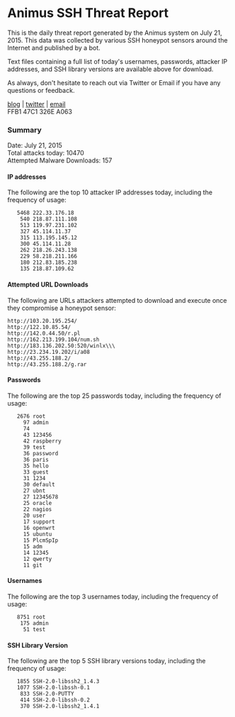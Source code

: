 # Animus SSH Threat Report

This is the daily threat report generated by the Animus system on July 21, 2015. This data was collected by various SSH honeypot sensors around the Internet and published by a bot.  

Text files containing a full list of today's usernames, passwords, attacker IP addresses, and SSH library versions are available above for download.  

As always, don't hesitate to reach out via Twitter or Email if you have any questions or feedback.  

[blog](http://morris.guru) | [twitter](https://twitter.com/andrew___morris) | [email](mailto:andrew@morris.guru)  
FFB1 47C1 326E A063  

### Summary

Date: July 21, 2015  
Total attacks today: 10470  
Attempted Malware Downloads: 157 

#### IP addresses
The following are the top 10 attacker IP addresses today, including the frequency of usage:
```
   5468 222.33.176.18
    540 218.87.111.108
    513 119.97.231.102
    327 45.114.11.37
    315 113.195.145.12
    300 45.114.11.28
    262 218.26.243.138
    229 58.218.211.166
    180 212.83.185.238
    135 218.87.109.62
```

#### Attempted URL Downloads
The following are URLs attackers attempted to download and execute once they compromise a honeypot sensor:
```
http://103.20.195.254/
http://122.10.85.54/
http://142.0.44.50/r.pl
http://162.213.199.104/num.sh
http://183.136.202.50:520/winlx\\\
http://23.234.19.202/i/a08
http://43.255.188.2/
http://43.255.188.2/g.rar
```

#### Passwords
The following are the top 25 passwords today, including the frequency of usage:
```
   2676 root
     97 admin
     74 
     43 123456
     42 raspberry
     39 test
     36 password
     36 paris
     35 hello
     33 guest
     31 1234
     30 default
     27 ubnt
     27 12345678
     25 oracle
     22 nagios
     20 user
     17 support
     16 openwrt
     15 ubuntu
     15 PlcmSpIp
     15 adm
     14 12345
     12 qwerty
     11 git
```

#### Usernames
The following are the top 3 usernames today, including the frequency of usage:
```
   8751 root
    175 admin
     51 test
```

#### SSH Library Version
The following are the top 5 SSH library versions today, including the frequency of usage:
```
   1855 SSH-2.0-libssh2_1.4.3
   1077 SSH-2.0-libssh-0.1
    833 SSH-2.0-PUTTY
    414 SSH-2.0-libssh-0.2
    370 SSH-2.0-libssh2_1.4.1
```
